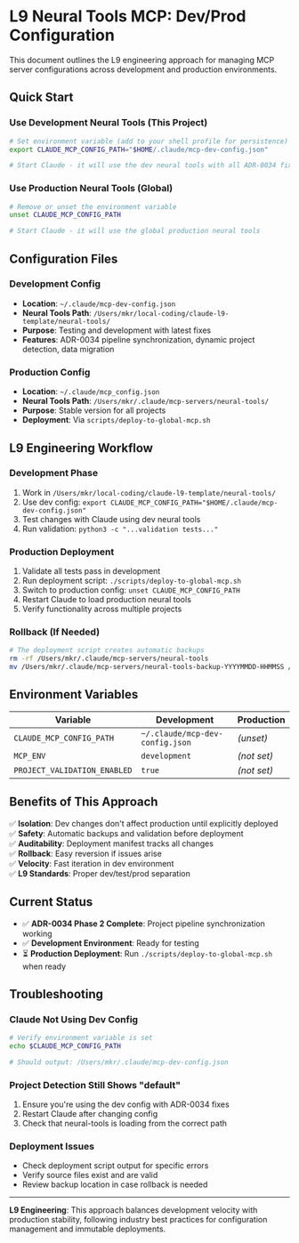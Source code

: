 # L9 Neural Tools MCP: Dev/Prod Configuration

This document outlines the L9 engineering approach for managing MCP server configurations across development and production environments.

## Quick Start

### Use Development Neural Tools (This Project)
```bash
# Set environment variable (add to your shell profile for persistence)
export CLAUDE_MCP_CONFIG_PATH="$HOME/.claude/mcp-dev-config.json"

# Start Claude - it will use the dev neural tools with all ADR-0034 fixes
```

### Use Production Neural Tools (Global)
```bash
# Remove or unset the environment variable
unset CLAUDE_MCP_CONFIG_PATH

# Start Claude - it will use the global production neural tools
```

## Configuration Files

### Development Config
- **Location**: `~/.claude/mcp-dev-config.json`
- **Neural Tools Path**: `/Users/mkr/local-coding/claude-l9-template/neural-tools/`
- **Purpose**: Testing and development with latest fixes
- **Features**: ADR-0034 pipeline synchronization, dynamic project detection, data migration

### Production Config  
- **Location**: `~/.claude/mcp_config.json`
- **Neural Tools Path**: `/Users/mkr/.claude/mcp-servers/neural-tools/`
- **Purpose**: Stable version for all projects
- **Deployment**: Via `scripts/deploy-to-global-mcp.sh`

## L9 Engineering Workflow

### Development Phase
1. Work in `/Users/mkr/local-coding/claude-l9-template/neural-tools/`
2. Use dev config: `export CLAUDE_MCP_CONFIG_PATH="$HOME/.claude/mcp-dev-config.json"`
3. Test changes with Claude using dev neural tools
4. Run validation: `python3 -c "...validation tests..."`

### Production Deployment
1. Validate all tests pass in development
2. Run deployment script: `./scripts/deploy-to-global-mcp.sh`
3. Switch to production config: `unset CLAUDE_MCP_CONFIG_PATH`
4. Restart Claude to load production neural tools
5. Verify functionality across multiple projects

### Rollback (If Needed)
```bash
# The deployment script creates automatic backups
rm -rf /Users/mkr/.claude/mcp-servers/neural-tools
mv /Users/mkr/.claude/mcp-servers/neural-tools-backup-YYYYMMDD-HHMMSS /Users/mkr/.claude/mcp-servers/neural-tools
```

## Environment Variables

| Variable | Development | Production |
|----------|-------------|------------|
| `CLAUDE_MCP_CONFIG_PATH` | `~/.claude/mcp-dev-config.json` | *(unset)* |
| `MCP_ENV` | `development` | *(not set)* |
| `PROJECT_VALIDATION_ENABLED` | `true` | *(not set)* |

## Benefits of This Approach

✅ **Isolation**: Dev changes don't affect production until explicitly deployed  
✅ **Safety**: Automatic backups and validation before deployment  
✅ **Auditability**: Deployment manifest tracks all changes  
✅ **Rollback**: Easy reversion if issues arise  
✅ **Velocity**: Fast iteration in dev environment  
✅ **L9 Standards**: Proper dev/test/prod separation  

## Current Status

- ✅ **ADR-0034 Phase 2 Complete**: Project pipeline synchronization working
- ✅ **Development Environment**: Ready for testing
- ⏳ **Production Deployment**: Run `./scripts/deploy-to-global-mcp.sh` when ready

## Troubleshooting

### Claude Not Using Dev Config
```bash
# Verify environment variable is set
echo $CLAUDE_MCP_CONFIG_PATH

# Should output: /Users/mkr/.claude/mcp-dev-config.json
```

### Project Detection Still Shows "default" 
1. Ensure you're using the dev config with ADR-0034 fixes
2. Restart Claude after changing config
3. Check that neural-tools is loading from the correct path

### Deployment Issues
- Check deployment script output for specific errors
- Verify source files exist and are valid
- Review backup location in case rollback is needed

---

**L9 Engineering**: This approach balances development velocity with production stability, following industry best practices for configuration management and immutable deployments.